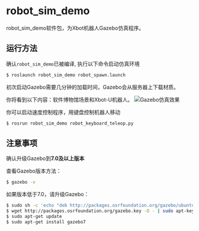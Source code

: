 # robot_sim_demo

robot_sim_demo软件包，为Xbot机器人Gazebo仿真程序。

## 运行方法

确认`robot_sim_demo`已被编译, 执行以下命令启动仿真环境

```sh
$ roslaunch robot_sim_demo robot_spawn.launch
```
初次启动Gazebo需要几分钟的加载时间，Gazebo会从服务器上下载材质。

你将看到以下内容：软件博物馆场景和Xbot-U机器人。
![Gazebo仿真效果](./simulation_pic.jpg)

你可以启动速度控制程序，用键盘控制机器人移动

```sh
$ rosrun robot_sim_demo robot_keyboard_teleop.py
```

## 注意事项
确认升级Gazebo到**7.0及以上版本**

查看Gazebo版本方法：

```sh
$ gazebo -v
```

如果版本低于7.0，请升级Gazebo：

```sh
$ sudo sh -c 'echo "deb http://packages.osrfoundation.org/gazebo/ubuntu-stable `lsb_release -cs` main" > /etc/apt/sources.list.d/gazebo-stable.list'
$ wget http://packages.osrfoundation.org/gazebo.key -O - | sudo apt-key add -
$ sudo apt-get update
$ sudo apt-get install gazebo7
```


